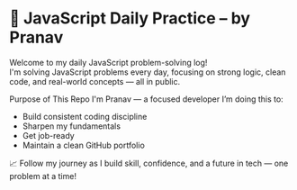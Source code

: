 # 🧠 JavaScript Daily Practice – by Pranav

Welcome to my daily JavaScript problem-solving log!  
I'm solving JavaScript problems every day, focusing on strong logic, clean code, and real-world concepts — all in public.

 Purpose of This Repo
I'm Pranav — a focused developer
I’m doing this to:
- Build consistent coding discipline
- Sharpen my fundamentals
- Get job-ready 
- Maintain a clean GitHub portfolio

 📈 Follow my journey as I build skill, confidence, and a future in tech — one problem at a time!



